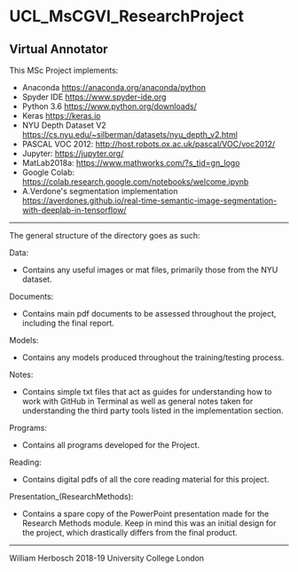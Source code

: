 # UCL_MsCGVI_ResearchProject
Virtual Annotator
------------------------------------------------------------------------------------------
This MSc Project implements:
- Anaconda https://anaconda.org/anaconda/python
- Spyder IDE https://www.spyder-ide.org
- Python 3.6 https://www.python.org/downloads/
- Keras https://keras.io
- NYU Depth Dataset V2 https://cs.nyu.edu/~silberman/datasets/nyu_depth_v2.html
- PASCAL VOC 2012: http://host.robots.ox.ac.uk/pascal/VOC/voc2012/
- Jupyter: https://jupyter.org/
- MatLab2018a: https://www.mathworks.com/?s_tid=gn_logo
- Google Colab: https://colab.research.google.com/notebooks/welcome.ipynb
- A.Verdone's segmentation implementation https://averdones.github.io/real-time-semantic-image-segmentation-with-deeplab-in-tensorflow/

------------------------------------------------------------------------------------------
The general structure of the directory goes as such:

Data: 
- Contains any useful images or mat files, primarily those from the NYU dataset.

Documents:
- Contains main pdf documents to be assessed throughout the project, including the final report. 

Models:
- Contains any models produced throughout the training/testing process.

Notes:
- Contains simple txt files that act as guides for understanding how to work with GitHub in Terminal as well as general notes taken for understanding the third party tools listed in the implementation section.

Programs: 
- Contains all programs developed for the Project.

Reading:
- Contains digital pdfs of all the core reading material for this project.

Presentation_(ResearchMethods):
- Contains a spare copy of the PowerPoint presentation made for the Research Methods module. Keep in mind this was an initial design for the project, which drastically differs from the final product. 

------------------------------------------------------------------------------------------
William Herbosch 
2018-19
University College London
